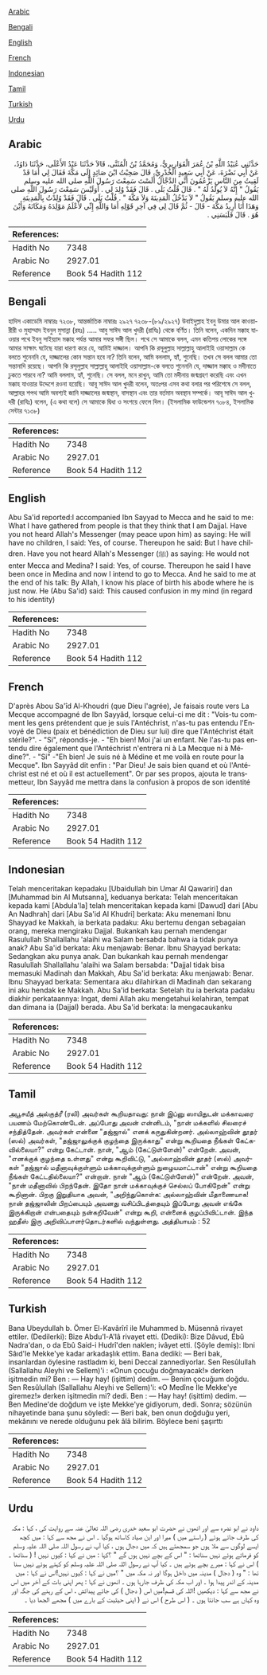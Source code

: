 [Arabic](#arabic)

[Bengali](#bengali)

[English](#english)

[French](#french)

[Indonesian](#indonesian)

[Tamil](#tamil)

[Turkish](#turkish)

[Urdu](#urdu)

## Arabic


<div dir="rtl" lang="ar" style={{fontSize:'larger',backgroundColor:'#f8f9fa',padding:20}}>
حَدَّثَنِي عُبَيْدُ اللَّهِ بْنُ عُمَرَ الْقَوَارِيرِيُّ، وَمُحَمَّدُ بْنُ الْمُثَنَّى، قَالاَ حَدَّثَنَا عَبْدُ الأَعْلَى، حَدَّثَنَا دَاوُدُ، عَنْ أَبِي نَضْرَةَ، عَنْ أَبِي سَعِيدٍ الْخُدْرِيِّ، قَالَ صَحِبْتُ ابْنَ صَائِدٍ إِلَى مَكَّةَ فَقَالَ لِي أَمَا قَدْ لَقِيتُ مِنَ النَّاسِ يَزْعُمُونَ أَنِّي الدَّجَّالُ أَلَسْتَ سَمِعْتَ رَسُولَ اللَّهِ صلى الله عليه وسلم يَقُولُ ‏"‏ إِنَّهُ لاَ يُولَدُ لَهُ ‏"‏ ‏.‏ قَالَ قُلْتُ بَلَى ‏.‏ قَالَ فَقَدْ وُلِدَ لِي ‏.‏ أَوَلَيْسَ سَمِعْتَ رَسُولَ اللَّهِ صلى الله عليه وسلم يَقُولُ ‏"‏ لاَ يَدْخُلُ الْمَدِينَةَ وَلاَ مَكَّةَ ‏"‏ ‏.‏ قُلْتُ بَلَى ‏.‏ قَالَ فَقَدْ وُلِدْتُ بِالْمَدِينَةِ وَهَذَا أَنَا أُرِيدُ مَكَّةَ - قَالَ - ثُمَّ قَالَ لِي فِي آخِرِ قَوْلِهِ أَمَا وَاللَّهِ إِنِّي لأَعْلَمُ مَوْلِدَهُ وَمَكَانَهُ وَأَيْنَ هُوَ ‏.‏ قَالَ فَلَبَسَنِي ‏.‏
</div>
<div style={{backgroundColor:'#f8f9fa',padding:20, marginBottom: 10}}><table> <thead> <tr> <th>References:</th> <th></th> </tr> </thead> <tbody><tr><td>Hadith No</td><td>7348</td></tr><tr><td>Arabic No</td><td>2927.01</td></tr><tr><td>Reference</td><td>Book 54 Hadith 112</td></tr></tbody></table></div>

## Bengali


<div dir="ltr" lang="bn" style={{fontSize:'larger',backgroundColor:'#f8f9fa',padding:20}}>
হাদিস একাডেমি নাম্বারঃ ৭২৩৮, আন্তর্জাতিক নাম্বারঃ ২৯২৭ ৭২৩৮-(৮৯/২৯২৭) উবাইদুল্লাহ ইবনু উমার আল কাওয়ারীরী ও মুহাম্মাদ ইবনুল মুসান্না (রহঃ) ..... আবু সাঈদ আল খুদরী (রাযিঃ) থেকে বর্ণিত। তিনি বলেন, একদিন মক্কাহ যাওয়ার পথে ইবনু সাইয়্যাদ মক্কাহ পর্যন্ত আমার সফর সঙ্গী ছিল। পথে সে আমাকে বলল, এমন কতিপয় লোকের সঙ্গে আমার সাক্ষাৎ ঘটেছে যারা ধারণা করে যে, আমিই দাজ্জাল। আপনি কি রসূলুল্লাহ সাল্লাল্লাহু আলাইহি ওয়াসাল্লাম কে বলতে শুনেননি যে, দাজ্জালের কোন সন্তান হবে না? তিনি বলেন, আমি বললাম, হ্যাঁ, শুনেছি। তখন সে বলল আমার তো সন্তানাদি রয়েছে। আপনি কি রসূলুল্লাহ সাল্লাল্লাহু আলাইহি ওয়াসাল্লাম-কে বলতে শুনেননি যে, দাজ্জাল মক্কাহ ও মদীনাতে ঢুকতে পারবে না? আমি বললাম, হ্যাঁ, শুনেছি। সে বলল, মনে রাখুন, আমি তো মদীনায় জন্মগ্রহণ করেছি এবং এখন মক্কাহ যাওয়ার উদ্দেশে রওনা হয়েছি। আবূ সাঈদ আল খুদরী বলেন, অতঃপর এসব কথা বলার পর পরিশেষে সে বলল, আল্লাহর শপথ আমি অবশ্যই জানি দাজ্জালের জন্মস্থান, বাসস্থান এবং তার বর্তমান অবস্থান সম্পর্কে। আবূ সাঈদ আল খুদরী (রাযিঃ) বলেন, (এ কথা বলে) সে আমাকে দ্বিধা ও সংশয়ে ফেলে দিল। (ইসলামিক ফাউন্ডেশন ৭০৮৪, ইসলামিক সেন্টার ৭১৩৮)
</div>
<div style={{backgroundColor:'#f8f9fa',padding:20, marginBottom: 10}}><table> <thead> <tr> <th>References:</th> <th></th> </tr> </thead> <tbody><tr><td>Hadith No</td><td>7348</td></tr><tr><td>Arabic No</td><td>2927.01</td></tr><tr><td>Reference</td><td>Book 54 Hadith 112</td></tr></tbody></table></div>

## English


<div dir="ltr" lang="en" style={{fontSize:'larger',backgroundColor:'#f8f9fa',padding:20}}>
Abu Sa'id reported:I accompanied Ibn Sayyad to Mecca and he said to me: What I have gathered from people is that they think that I am Dajjal. Have you not heard Allah's Messenger (may peace upon him) as saying: He will have no children, I said: Yes, of course. Thereupon he said: But I have children. Have you not heard Allah's Messenger (ﷺ) as saying: He would not enter Mecca and Medina? I said: Yes, of course. Thereupon he said I have been once in Medina and now I intend to go to Mecca. And he said to me at the end of his talk: By Allah, I know his place of birth his abode where he is just now. He (Abu Sa'id) said: This caused confusion in my mind (in regard to his identity)
</div>
<div style={{backgroundColor:'#f8f9fa',padding:20, marginBottom: 10}}><table> <thead> <tr> <th>References:</th> <th></th> </tr> </thead> <tbody><tr><td>Hadith No</td><td>7348</td></tr><tr><td>Arabic No</td><td>2927.01</td></tr><tr><td>Reference</td><td>Book 54 Hadith 112</td></tr></tbody></table></div>

## French


<div dir="ltr" lang="fr" style={{fontSize:'larger',backgroundColor:'#f8f9fa',padding:20}}>
D'après Abou Sa'îd Al-Khoudri (que Dieu l'agrée), Je faisais route vers La Mecque accompagné de Ibn Sayyâd, lorsque celui-ci me dit : "Vois-tu comment les gens prétendent que je suis l'Antéchrist, n'as-tu pas entendu l'Envoyé de Dieu (paix et bénédiction de Dieu sur lui) dire que l'Antéchrist était stérile?". - "Si", répondis-je. - "Eh bien! Moi j'ai un enfant. Ne l'as-tu pas entendu dire également que l'Antéchrist n'entrera ni à La Mecque ni à Médine?". - "Si" -"Eh bien! Je suis né à Médine et me voilà en route pour la Mecque". Ibn Sayyâd dit enfin : "Par Dieu! Je sais bien quand et où l'Antéchrist est né et où il est actuellement". Or par ses propos, ajouta le transmetteur, Ibn Sayyâd me mettra dans la confusion à propos de son identité
</div>
<div style={{backgroundColor:'#f8f9fa',padding:20, marginBottom: 10}}><table> <thead> <tr> <th>References:</th> <th></th> </tr> </thead> <tbody><tr><td>Hadith No</td><td>7348</td></tr><tr><td>Arabic No</td><td>2927.01</td></tr><tr><td>Reference</td><td>Book 54 Hadith 112</td></tr></tbody></table></div>

## Indonesian


<div dir="ltr" lang="id" style={{fontSize:'larger',backgroundColor:'#f8f9fa',padding:20}}>
Telah menceritakan kepadaku [Ubaidullah bin Umar Al Qawariri] dan [Muhammad bin Al Mutsanna], keduanya berkata: Telah menceritakan kepada kami [Abdula'la] telah menceritakan kepada kami [Dawud] dari [Abu An Nadhrah] dari [Abu Sa'id Al Khudri] berkata: Aku menemani Ibnu Shayyad ke Makkah, ia berkata padaku: Aku bertemu dengan sebagaian orang, mereka mengiraku Dajjal. Bukankah kau pernah mendengar Rasulullah Shallallahu 'alaihi wa Salam bersabda bahwa ia tidak punya anak? Abu Sa'id berkata: Aku menjawab: Benar. Ibnu Shayyad berkata: Sedangkan aku punya anak. Dan bukankah kau pernah mendengar Rasulullah Shallallahu 'alaihi wa Salam bersabda: "Dajjal tidak bisa memasuki Madinah dan Makkah, Abu Sa'id berkata: Aku menjawab: Benar. Ibnu Shayyad berkata: Sementara aku dilahirkan di Madinah dan sekarang ini aku hendak ke Makkah. Abu Sa'id berkata: Setelah itu ia berkata padaku diakhir perkataannya: Ingat, demi Allah aku mengetahui kelahiran, tempat dan dimana ia (Dajjal) berada. Abu Sa'id berkata: Ia mengacaukanku
</div>
<div style={{backgroundColor:'#f8f9fa',padding:20, marginBottom: 10}}><table> <thead> <tr> <th>References:</th> <th></th> </tr> </thead> <tbody><tr><td>Hadith No</td><td>7348</td></tr><tr><td>Arabic No</td><td>2927.01</td></tr><tr><td>Reference</td><td>Book 54 Hadith 112</td></tr></tbody></table></div>

## Tamil


<div dir="ltr" lang="ta" style={{fontSize:'larger',backgroundColor:'#f8f9fa',padding:20}}>
அபூசயீத் அல்குத்ரீ (ரலி) அவர்கள் கூறியதாவது: நான் இப்னு ஸாயிதுடன் மக்காவரை பயணம் மேற்கொண்டேன். அப்போது அவன் என்னிடம், "நான் மக்களில் சிலரைச் சந்தித்தேன். அவர்கள் என்னை "தஜ்ஜால்" எனக் கருதுகின்றனர். அல்லாஹ்வின் தூதர் (ஸல்) அவர்கள், "தஜ்ஜாலுக்குக் குழந்தை இருக்காது" என்று கூறியதை நீங்கள் கேட்கவில்லையா?" என்று கேட்டான். நான், "ஆம் (கேட்டுள்ளேன்)" என்றேன். அவன், "எனக்குக் குழந்தை உள்ளது" என்று கூறிவிட்டு, "அல்லாஹ்வின் தூதர் (ஸல்) அவர்கள் "தஜ்ஜால் மதீனாவுக்குள்ளும் மக்காவுக்குள்ளும் நுழையமாட்டான்" என்று கூறியதை நீங்கள் கேட்டதில்லையா?" என்றான். நான் "ஆம் (கேட்டுள்ளேன்)" என்றேன். அவன், "நான் மதீனாவில் பிறந்தேன். இதோ நான் மக்காவுக்குச் செல்லப் போகிறேன்" என்று கூறினான். பிறகு இறுதியாக அவன், "அறிந்துகொள்க: அல்லாஹ்வின் மீதாணையாக! நான் தஜ்ஜாலின் பிறப்பையும் அவனது வசிப்பிடத்தையும் இப்போது அவன் எங்கே இருக்கிறான் என்பதையும் நன்கறிவேன்" என்று கூறி, என்னைக் குழப்பிவிட்டான். இந்த ஹதீஸ் இரு அறிவிப்பாளர்தொடர்களில் வந்துள்ளது. அத்தியாயம் : 52
</div>
<div style={{backgroundColor:'#f8f9fa',padding:20, marginBottom: 10}}><table> <thead> <tr> <th>References:</th> <th></th> </tr> </thead> <tbody><tr><td>Hadith No</td><td>7348</td></tr><tr><td>Arabic No</td><td>2927.01</td></tr><tr><td>Reference</td><td>Book 54 Hadith 112</td></tr></tbody></table></div>

## Turkish


<div dir="ltr" lang="tr" style={{fontSize:'larger',backgroundColor:'#f8f9fa',padding:20}}>
Bana Ubeydullah b. Ömer El-Kavârîrî ile Muhammed b. Müsennâ rivayet ettiler. (Dedilerki): Bize Abdu'l-A'lâ rivayet etti. (Dediki): Bize Dâvud, Ebû Nadra'dan, o da Ebû Said-i Hudrî'den naklen; ivâyet etti. (Şöyle demiş): Ibni Sâıd'le Mekke'ye kadar arkadaşlık ettim. Bana dediki: — Beri bak, insanlardan öylesine rastladım ki, beni Deccal zannediyorlar. Sen Resûlullah (Sallallahu Aleyhi ve Sellem)'i : «Onun çocuğu doğmayacak!» derken işitmedin mi? Ben : — Hay hay! (işittim) dedim. — Benim çocuğum doğdu. Sen Resûlullah (Sallallahu Aleyhi ve Sellem)'i: «O Medîne İle Mekke'ye giremez!» derken işitmedin mi? dedi. Ben : — Hay hay! (işittim) dedim. — Ben Medine'de doğdum ve işte Mekke'ye gidiyorum, dedi. Sonra; sözünün nihayetinde bana şunu söyledi: — Beri bak, ben onun doğduğu yeri, mekânını ve nerede olduğunu pek âlâ bilirim. Böylece beni şaşırttı
</div>
<div style={{backgroundColor:'#f8f9fa',padding:20, marginBottom: 10}}><table> <thead> <tr> <th>References:</th> <th></th> </tr> </thead> <tbody><tr><td>Hadith No</td><td>7348</td></tr><tr><td>Arabic No</td><td>2927.01</td></tr><tr><td>Reference</td><td>Book 54 Hadith 112</td></tr></tbody></table></div>

## Urdu


<div dir="rtl" lang="ur" style={{fontSize:'larger',backgroundColor:'#f8f9fa',padding:20}}>
داود نے ابو نضرہ سے اور انھوں نے حضرت ابو سعید خدری رضی اللہ تعالیٰ عنہ سے روایت کی ، کہا : مکہ کی طرف جاتے ہوئے ( راستے میں ) میرا اور ابن صیاد کاساتھ ہوگیا ۔ اس نے مجھ سے کہا : میں کچھ ایسے لوگوں سے ملا ہوں جو سمجھتے ہیں کہ میں دجال ہوں ، کیا آپ نے رسول اللہ صلی اللہ علیہ وسلم کو فرماتے ہوئے نہیں سناتھا : " اس کے بچے نہیں ہوں گے " ؟کہا : میں نے کہا : کیوں نہیں ! ( سناتھا ۔ ) اس نے کہا : میرے بچے ہوئے ہیں ۔ کیا آپ نے رسول اللہ صلی اللہ علیہ وسلم کو کہتے ہوئے نہیں سنا تھا : " وہ ( دجال ) مدینہ میں داخل ہوگا اور نہ مکہ میں " ؟میں نے کہا : کیوں نہیں!اس نے کہا : میں مدینہ کے اندر پیدا ہوا ۔ اور اب مکہ کی طرف جارہا ہوں ۔ انھوں نے کہا : پھر اپنی بات کے آخر میں اس نے مجھ سے کہا : دیکھیں !اللہ کی قسم!میں اس ( دجال ) کی جائے پیدائش ، اس کے رہنے کی جگہ اور وہ کہاں ہے سب جانتا ہوں ۔ ( اس طرح ) اس نے ( اپنی حیثیت کے بارے میں ) مجھے الجھا دیا ۔
</div>
<div style={{backgroundColor:'#f8f9fa',padding:20, marginBottom: 10}}><table> <thead> <tr> <th>References:</th> <th></th> </tr> </thead> <tbody><tr><td>Hadith No</td><td>7348</td></tr><tr><td>Arabic No</td><td>2927.01</td></tr><tr><td>Reference</td><td>Book 54 Hadith 112</td></tr></tbody></table></div>